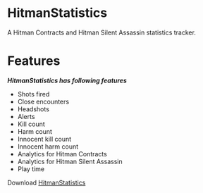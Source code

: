 # HitmanStatistics

A Hitman Contracts and Hitman Silent Assassin statistics tracker. 

# Features

***HitmanStatistics has following features***

- Shots fired
- Close encounters
- Headshots
- Alerts
- Kill count
- Harm count
- Innocent kill count
- Innocent harm count
- Analytics for Hitman Contracts
- Analytics for Hitman Silent Assassin
- Play time

Download [HitmanStatistics]()
